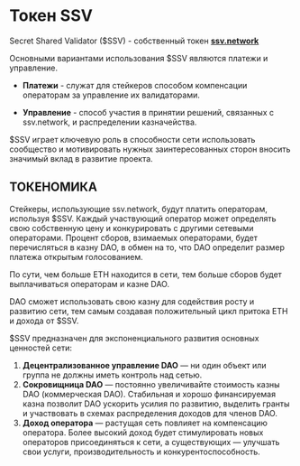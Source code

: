 # Токен SSV
Secret Shared Validator ($SSV) - собственный токен **<a href="https://ssv.network/">ssv.network</a>**

Основными вариантами использования $SSV являются платежи и управление.

* **Платежи** - служат для стейкеров способом компенсации операторам за управление их валидаторами.

* **Управление** - способ участия в принятии решений, связанных с ssv.network, и распределении казначейства.

$SSV играет ключевую роль в способности сети использовать сообщество и мотивировать нужных заинтересованных сторон вносить значимый вклад в развитие проекта.

## ТОКЕНОМИКА

Стейкеры, использующие ssv.network, будут платить операторам, используя $SSV. Каждый участвующий оператор может определять свою собственную цену и конкурировать с другими сетевыми операторами. 
Процент сборов, взимаемых операторами, будет перечисляться в казну DAO, в обмен на то, что DAO определит размер платежа открытым голосованием.


По сути, чем больше ETH находится в сети, тем больше сборов будет выплачиваться операторам и казне DAO. 

DAO сможет использовать свою казну для содействия росту и развитию сети, тем самым создавая положительный цикл притока ETH и дохода от $SSV.

$SSV предназначен для экспоненциального развития основных ценностей сети:

1. **Децентрализованное управление DAO** — ни один объект или группа не должны иметь контроль над сетью.
2. **Сокровищница DAO** — постоянно увеличивайте стоимость казны DAO (коммерческая DAO). Стабильная и хорошо финансируемая казна позволит DAO ускорить усилия по развитию, выделить гранты и участвовать в схемах распределения доходов для членов DAO.
3. **Доход оператора** — растущая сеть повлияет на компенсацию оператора. Более высокий доход будет стимулировать новых операторов присоединяться к сети, а существующих — улучшать свои услуги, производительность и конкурентоспособность.
